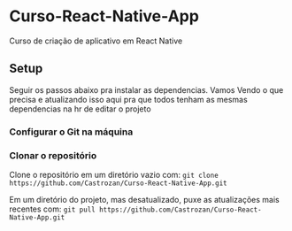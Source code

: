 # Curso-React-Native-App
Curso de criação de aplicativo em React Native


## Setup

Seguir os passos abaixo pra instalar as dependencias. Vamos Vendo o que precisa e atualizando isso aqui pra que todos tenham as mesmas dependencias na hr de editar o projeto

### Configurar o Git na máquina


### Clonar o repositório

Clone o repositório em um diretório vazio com:
` git clone https://github.com/Castrozan/Curso-React-Native-App.git `

Em um diretório do projeto, mas desatualizado, puxe as atualizações mais recentes com:
` git pull https://github.com/Castrozan/Curso-React-Native-App.git `

